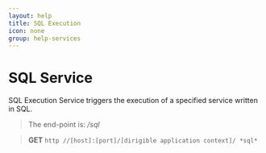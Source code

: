 ```yaml
---
layout: help
title: SQL Execution
icon: none
group: help-services
---
```


SQL Service
===

SQL Execution Service triggers the execution of a specified service written in SQL.

> The end-point is: */sql*

> **GET** `http //[host]:[port]/[dirigible application context]/ *sql*`
